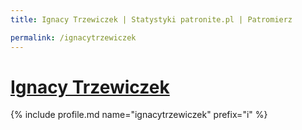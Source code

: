 ```yaml
---
title: Ignacy Trzewiczek | Statystyki patronite.pl | Patromierz

permalink: /ignacytrzewiczek
---
```


# [Ignacy Trzewiczek](https://patronite.pl/ignacytrzewiczek)

{% include profile.md name="ignacytrzewiczek" prefix="i" %}
